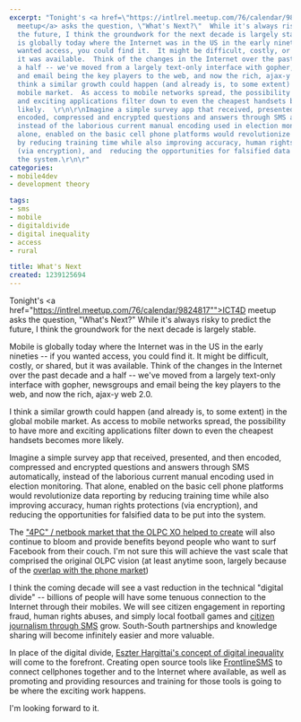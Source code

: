```yaml
---
excerpt: "Tonight's <a href=\"https://intlrel.meetup.com/76/calendar/9824817\"\">ICT4D
  meetup</a> asks the question, \"What's Next?\"  While it's always risky to predict
  the future, I think the groundwork for the next decade is largely stable.\r\n\r\nMobile
  is globally today where the Internet was in the US in the early nineties -- if you
  wanted access, you could find it.  It might be difficult, costly, or shared, but
  it was available.  Think of the changes in the Internet over the past decade and
  a half -- we've moved from a largely text-only interface with gopher, newsgroups
  and email being the key players to the web, and now the rich, ajax-y web 2.0.\r\n\r\nI
  think a similar growth could happen (and already is, to some extent) in the global
  mobile market.  As access to mobile networks spread, the possibility to have more
  and exciting applications filter down to even the cheapest handsets becomes more
  likely.  \r\n\r\nImagine a simple survey app that received, presented, and then
  encoded, compressed and encrypted questions and answers through SMS automatically,
  instead of the laborious current manual encoding used in election monitoring.  That
  alone, enabled on the basic cell phone platforms would revolutionize data reporting
  by reducing training time while also improving accuracy, human rights protections
  (via encryption), and  reducing the opportunities for falsified data to be put into
  the system.\r\n\r"
categories:
- mobile4dev
- development theory

tags:
- sms
- mobile
- digitaldivide
- digital inequality
- access
- rural

title: What's Next
created: 1239125694
---
```

Tonight's <a href="https://intlrel.meetup.com/76/calendar/9824817"">ICT4D meetup</a> asks the question, "What's Next?"  While it's always risky to predict the future, I think the groundwork for the next decade is largely stable.

Mobile is globally today where the Internet was in the US in the early nineties -- if you wanted access, you could find it.  It might be difficult, costly, or shared, but it was available.  Think of the changes in the Internet over the past decade and a half -- we've moved from a largely text-only interface with gopher, newsgroups and email being the key players to the web, and now the rich, ajax-y web 2.0.

I think a similar growth could happen (and already is, to some extent) in the global mobile market.  As access to mobile networks spread, the possibility to have more and exciting applications filter down to even the cheapest handsets becomes more likely.  

Imagine a simple survey app that received, presented, and then encoded, compressed and encrypted questions and answers through SMS automatically, instead of the laborious current manual encoding used in election monitoring.  That alone, enabled on the basic cell phone platforms would revolutionize data reporting by reducing training time while also improving accuracy, human rights protections (via encryption), and  reducing the opportunities for falsified data to be put into the system.

The <a href="https://joncamfield.com/blog/2008.09/the-xo-files-part-ii-the-new-4.html">"4PC" / netbook market that the OLPC XO helped to create</a> will also continue to bloom and provide benefits beyond people who want to surf Facebook from their couch.  I'm not sure this will achieve the vast scale that comprised the original OLPC vision (at least anytime soon, largely because of the <a href="https://joncamfield.com/blog/2009.03/mobiles-vs-computers.html">overlap with the phone market</a>)

I think the coming decade will see a vast reduction in the technical "digital divide" -- billions of people will have some tenuous connection to the Internet through their mobiles.  We will see citizen engagement in reporting fraud, human rights abuses, and simply local football games and <a href="https://joncamfield.com/blog/2008.11/whats-happening-in-mumbai-twit.html">citizen journalism through SMS</a> grow.  South-South partnerships and knowledge sharing will become infinitely easier and more valuable.

In place of the digital divide, <a href="https://www.eszter.com/">Eszter Hargittai's concept of digital inequality</a> will come to the forefront.  Creating open source tools like <a href="https://joncamfield.com/blog/2009.03/a-revolution-you-can-run-with-.html">FrontlineSMS</a> to connect cellphones together and to the Internet where available, as well as promoting and providing resources and training for those tools is going to be where the exciting work happens.

I'm looking forward to it.
